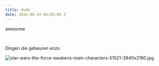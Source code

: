 ```yaml
---
title: dude
date: 2016-08-24 08:03:00 Z
---
```


awesome

&nbsp;

Dingen die gebeuren enzo

![star-wars-the-force-awakens-main-characters-51521-3840x2160.jpg](/uploads/star-wars-the-force-awakens-main-characters-51521-3840x2160.jpg)